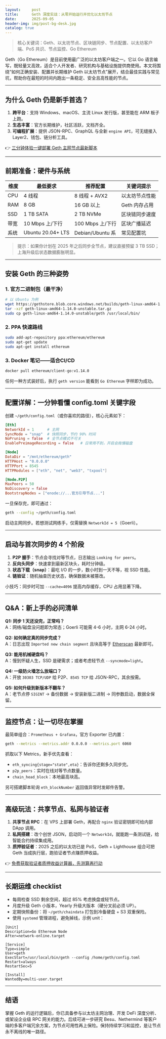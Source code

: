 ```yaml
---
layout:     post
title:      Geth 深度实战：从零开始运行并优化以太坊节点
date:       2025-09-05
header-img: img/post-bg-desk.jpg
catalog: true
---
```


> 核心关键词：Geth、以太坊节点、区块链同步、节点配置、以太坊客户端、PoS 共识、节点监控、Go Ethereum

Geth（Go Ethereum）是目前使用最广泛的以太坊客户端之一。它以 Go 语言编写，既轻量又高效，适合个人开发者、研究机构与基础设施提供商使用。本文将围绕“如何正确安装、配置并长期维护 Geth 以太坊节点”展开，结合最佳实践与常见坑，帮助你在最短的时间内跑出一条稳定、安全且高性能的节点。

---

## 为什么 Geth 仍是新手首选？

1. **跨平台**：支持 Windows、macOS、主流 Linux 发行版，甚至能在 ARM 板子上跑。
2. **生态丰富**：官方长期维护，社区活跃，文档齐全。
3. **可编程扩展**：提供 JSON-RPC、GraphQL 与全新 `engine API`，可无缝接入 Layer2、钱包、链分析工具。

👉 [三分钟体验一键部署 Geth 主网节点最新脚本](https://okxdog.com/)

---

## 前期准备：硬件与系统

| 维度   | 最低要求             | 推荐配置            | 关键词提示 |
| ------ | -------------------- | ------------------- | ---------- |
| CPU    | 4 线程                | 8 线程 + AVX2       | 以太坊节点性能 |
| RAM    | 8 GB                 | 16 GB 以上          | Geth 内存占用 |
| SSD    | 1 TB SATA            | 2 TB NVMe           | 区块链同步速度 |
| 带宽   | 10 Mbps 上/下行      | 100 Mbps 上/下行    | 区块广播延迟 |
| 系统   | Ubuntu 20.04+ LTS    | Debian/Ubuntu 系    | 常见配置坑  |

> 提示：如果你计划在 2025 年之后同步全节点，建议直接预留 3 TB SSD；上海升级后状态数据膨胀明显。

---

## 安装 Geth 的三种姿势

### 1. 官方二进制包（最干净）

```bash
# 以 Ubuntu 为例
wget https://gethstore.blob.core.windows.net/builds/geth-linux-amd64-1.14.0-unstable.tar.gz
tar -xzf geth-linux-amd64-1.14.0-unstable.tar.gz
sudo cp geth-linux-amd64-1.14.0-unstable/geth /usr/local/bin/
```

### 2. PPA 快速路线

```bash
sudo add-apt-repository ppa:ethereum/ethereum
sudo apt-get update
sudo apt-get install ethereum
```

### 3. Docker 笔记——适合CI/CD

```bash
docker pull ethereum/client-go:v1.14.0
```

任何一种方式装好后，执行 `geth version` 能看到 `Go Ethereum` 字样即为成功。

---

## 配置详解：一分钟看懂 config.toml 关键字段

创建 `~/geth/config.toml`（或你喜欢的路径），核心元素如下：

```toml
[Eth]
NetworkId = 1      # 主网
SyncMode = "snap"  # 快照同步，节约 90% 时间
NoPruning = false  # 全节点模式不可关
EnablePreimageRecording = false   # 日常用不到，开启会拖慢磁盘

[Node]
DataDir = "/mnt/ethereum/geth"
HTTPHost = "0.0.0.0"
HTTPPort = 8545
HTTPModules = ["eth", "net", "web3", "txpool"]

[Node.P2P]
MaxPeers = 50
NoDiscovery = false
BootstrapNodes = ["enode://...官方引导节点..."]
```

一旦保存完，即可通过：

```bash
geth --config ~/geth/config.toml
```

启动主网同步。若想测试网练手，仅需替换 `NetworkId = 5`（Goerli）。

---

## 启动与首次同步的 4 个阶段

1. **P2P 握手**：节点会寻找对等节点，日志输出 `Looking for peers`。
2. **反向头同步**：快速拿到最新区块头，耗时分钟级。
3. **状态下载（snap）**：最吃 I/O 的一步，数小时到一天不等，视 SSD 性能。
4. **链验证**：随机抽查历史状态，确保数据未被篡改。

小技巧：同步时可加 `--cache=4096` 提高内存缓存，CPU 占用显著下降。

---

## Q&A：新上手的必问清单

**Q1: 同步 1 天还没完，正常吗？**  
A：网络/磁盘没问题即为常态；Goerli 可能需 4-6 小时，主网 6-24 小时。

**Q2: 如何确定真的同步完成？**  
A：日志出现 `Imported new chain segment` 且块高等于 [Etherscan](https://etherscan.io) 最新即可。

**Q3: 能用机械硬盘吗？**  
A：慢到怀疑人生，SSD 是硬需求；或者考虑轻节点 `--syncmode=light`。

**Q4: 一级防火墙怎么放端口？**  
A：开放 `30303 TCP/UDP` 给 P2P、`8545 TCP` 给 JSON-RPC，其余按需。

**Q5: 如何升级到新版本不翻车？**  
A：老节点停 `SIGINT` → 备份数据 → 安装新版二进制 → 同参数启动，数据全保留。

---

## 监控节点：让一切尽在掌握

最简单组合：`Prometheus + Grafana`，官方 Exporter 已内置：

```bash
geth --metrics --metrics.addr 0.0.0.0 --metrics.port 6060
```

抓取以下 Metrics，新手优先查看：

- `eth_syncing{stage="state",eta}`：告诉你还剩多久同步完。
- `p2p_peers`：实时在线对等节点数量。
- `chain_head_block`：本地最高块高。

另可搭建脚本轮询 `eth_blockNumber` 返回值异常时发邮件告警。

---

## 高级玩法：共享节点、私网与验证者

1. **共享节点 RPC**：在 VPS 上部署 Geth，再配合 `nginx` 验证密钥即可给内部 DApp 调用。
2. **私网搭建**：改个创世 JSON，启动同一个 `NetworkId`，就能跑一条测试链，给智能合约持续集成用。
3. **质押验证者**：2025 之后的以太坊已是 PoS，Geth + Lighthouse 组合可把 Geth 当成执行层，跑验证者节点赚质押收益。

👉 [免费获取验证者质押收益计算器，先测算再行动](https://okxdog.com/)

---

## 长期运维 checklist

- 每周检查 SSD 剩余空间，超过 85% 考虑换盘或轻节点。
- 月度升级 Geth 小版本，Yearly 升级大版本（硬分叉前必须 UP）。
- 定期快照备份：将 `~/geth/chaindata` 打包到冷备硬盘 + S3 双重保险。
- 使用 `systemd` 管理进程，避免掉线，示例 unit：

```
[Unit]
Description=Go Ethereum Node
After=network-online.target

[Service]
Type=simple
User=geth
ExecStart=/usr/local/bin/geth --config /home/geth/config.toml
Restart=always
RestartSec=5

[Install]
WantedBy=multi-user.target
```

---

## 结语

掌握 Geth 的运行逻辑后，你已具备参与以太坊主网治理、开发 DeFi 深度分析、或架设企业级 RPC 网关的能力。后续可进一步研究 Besu、Nethermind 等客户端的多客户端冗余方案，为节点可用性再上保险。保持持续学习和监控，是让节点永不离线的唯一路径。